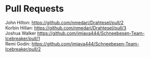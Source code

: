 # Pull Requests

John Hilton: https://github.com/nmedari/Drahtesel/pull/2 \
Korbin Hillan: https://github.com/nmedari/Drahtesel/pull/3 \
Joshua Walker https://github.com/jmjava444/Schneebesen-Team-Icebreaker/pull/1 \
Remi Godin: https://github.com/jmjava444/Schneebesen-Team-Icebreaker/pull/2
